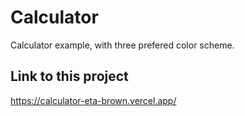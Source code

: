 # Calculator

Calculator example, with three prefered color scheme.

## Link to this project

https://calculator-eta-brown.vercel.app/
